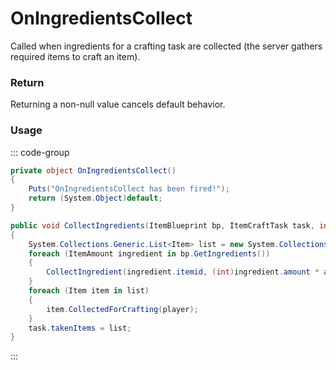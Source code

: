 <Badge type="danger" text="Carbon Compatible"/><Badge type="warning" text="Oxide Compatible"/>
# OnIngredientsCollect
Called when ingredients for a crafting task are collected (the server gathers required items to craft an item).
### Return
Returning a non-null value cancels default behavior.

### Usage
::: code-group
```csharp [Example]
private object OnIngredientsCollect()
{
	Puts("OnIngredientsCollect has been fired!");
	return (System.Object)default;
}
```
```csharp [Source — Assembly-CSharp @ ItemCrafter]
public void CollectIngredients(ItemBlueprint bp, ItemCraftTask task, int amount = 1, BasePlayer player = null)
{
	System.Collections.Generic.List<Item> list = new System.Collections.Generic.List<Item>();
	foreach (ItemAmount ingredient in bp.GetIngredients())
	{
		CollectIngredient(ingredient.itemid, (int)ingredient.amount * amount, list);
	}
	foreach (Item item in list)
	{
		item.CollectedForCrafting(player);
	}
	task.takenItems = list;
}

```
:::
